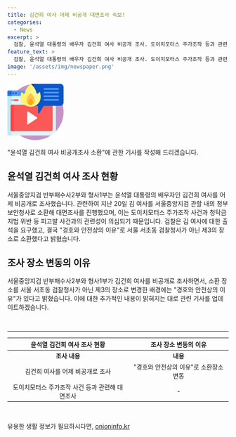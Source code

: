 ```yaml
---
title: 김건희 여사 어제 비공개 대면조사 속보!
categories:
  - News
excerpt: >
  검찰, 윤석열 대통령의 배우자 김건희 여사 비공개 조사. 도이치모터스 주가조작 등과 관련, 20일 서울 보안청사 대면조사. 경호 및 안전 상의 이유로 제3의 장소에서 조사 진행.
feature_text: >
  검찰, 윤석열 대통령의 배우자 김건희 여사 비공개 조사. 도이치모터스 주가조작 등과 관련, 20일 서울 보안청사 대면조사. 경호 및 안전 상의 이유로 제3의 장소에서 조사 진행.
image: '/assets/img/newspaper.png'
---
```


<p><img src="/assets/img/news.png" alt="rentncar 속보" /></p>

<p>"윤석열 김건희 여사 비공개조사 소환"에 관한 기사를 작성해 드리겠습니다.</p>

<h2 data-ke-size="size26">윤석열 김건희 여사 조사 현황</h2>

<p data-ke-size="size16">서울중앙지검 반부패수사2부와 형사1부는 윤석열 대통령의 배우자인 김건희 여사를 어제 비공개로 조사했습니다. 관련하여 지난 20일 김 여사를 서울중앙지검 관할 내의 정부 보안청사로 소환해 대면조사를 진행했으며, 이는 도이치모터스 주가조작 사건과 청탁금지법 위반 등 피고발 사건과의 관련성이 의심되기 때문입니다. 검찰은 김 여사에 대한 출석을 요구했고, 결국 "경호와 안전상의 이유"로 서울 서초동 검찰청사가 아닌 제3의 장소로 소환했다고 밝혔습니다.</p>

<h2 data-ke-size="size26">조사 장소 변동의 이유</h2>

<p data-ke-size="size16">서울중앙지검 반부패수사2부와 형사1부가 김건희 여사를 비공개로 조사하면서, 소환 장소를 서울 서초동 검찰청사가 아닌 제3의 장소로 변경한 배경에는 "경호와 안전상의 이유"가 있다고 밝혔습니다. 이에 대한 추가적인 내용이 밝혀지는 대로 관련 기사를 업데이트하겠습니다.</p>

<p data-ke-size="size16">&nbsp;</p>

<hr>

<table>
<thead>
<tr>
<th style="text-align: center;">윤석열 김건희 여사 조사 현황</th>
<th style="text-align: center;">조사 장소 변동의 이유</th>
</tr>
</thead>
<tbody>
<tr>
<td style="text-align: center; height: 17px;"><b>조사 내용</b></td>
<td style="text-align: center; height: 17px;"><b>내용</b></td>
</tr>
<tr>
<td style="text-align: center;">김건희 여사를 어제 비공개로 조사</td>
<td style="text-align: center;">"경호와 안전상의 이유"로 소환장소 변동</td>
</tr>
<tr>
<td style="text-align: center;">도이치모터스 주가조작 사건 등과 관련해 대면조사</td>
<td style="text-align: center;">-<br></td>
</tr>
</tbody>
</table>

<p data-ke-size="size16">&nbsp;</p>
유용한 생활 정보가 필요하시다면, <a href="https://onioninfo.kr" rel="dofollow">onioninfo.kr</a>


